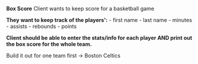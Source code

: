 **Box Score**
Client wants to keep score for a basketball game

**They want to keep track of the players':**
    - first name
    - last name
    - minutes
    - assists
    - rebounds
    - points

**Client should be able to enter the stats/info for each player AND print out the box score for the whole team.**

Build it out for one team first -> Boston Celtics